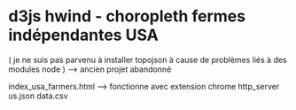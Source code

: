 # d3js hwind - choropleth fermes indépendantes USA

( je ne suis pas parvenu à installer topojson 
à cause de problèmes liés à des modules node ) --> ancien projet abandonné


index_usa_farmers.html --> fonctionne avec extension chrome http_server
us.json
data.csv
